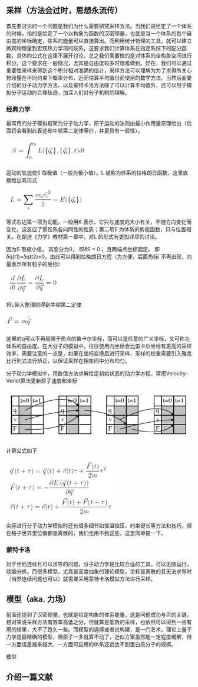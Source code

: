 ## 采样（方法会过时，思想永流传）

首先要讨论的一个问题是我们为什么需要研究采样方法。当我们说给定了一个体系的时候，指的是给定了一个以构象为函数的汉密顿量，也就是当一个体系的每个自由度的坐标确定，体系的能量可以直接算出。而利用统计物理的工具，就可以建立微观物理量到宏观热力学项的联系，这要求我们计算体系在指定系综下的配分函数。具体的公式在这里不展开讨论，总之我们需要做的是对体系的全构象空间进行积分。这个要求在一般情况，尤其是自由度较多时很难做到。好在，我们可以通过重要性采样来得到这个积分相对准确的估计，采样方法可以理解为为了求得所关心物理量在不同约束下概率分布，近而估算平均值日而使用的数学方法。当然后面要介绍的分子动力学方法、以及蒙特卡洛方法除了可以计算平均值外，还可以用于模拟分子运动的合理轨迹，加深人们对分子机制的理解。



### 经典力学

最常用的分子模拟框架为分子动力学，原子运动的法则由最小作用量原理给出（后面将会看到此表述和牛顿第二定律等价，并更具有一般性）。

<img src="pics/image-20210429093705581.png" alt="image-20210429093705581" style="zoom:67%;" />

运动的轨迹使S 取极值（一般为极小值）。L 被称为体系的拉格朗日函数，这里直接给出其形式

<img src="pics/image-20210429093815070.png" alt="image-20210429093815070" style="zoom:67%;" />

等式右边第一项为动能，一般用K 表示，它只与速度的大小有关，不随方向变化而变化，这反应了惯性系各向同性的性质；第二项E 为体系的势能函数，只与位置相关。在朗道《力学》教材第一章中，对L 的形式有更加详尽的讨论。

因为S 取极小值， 其变分为0， 即δS = 0； 且两端点坐标固定， 即δq(t1)=δq(t2)=0。由此可以得到拉格朗日方程（为方便，后面角标i 不再出现，向量表示所有粒子的坐标）

<img src="pics/image-20210429094048435.png" alt="image-20210429094048435" style="zoom:67%;" />

将L带入整理则得到牛顿第二定律

<img src="pics/image-20210429094137500.png" alt="image-20210429094137500" style="zoom:67%;" />

这里的q可以不再局限于质点的笛卡尔坐标，而可以是任意的广义坐标，又可称为体系的自由度。在大分子的模拟中，往往使用内坐标会比笛卡尔坐标有更高的采样效率，需要注意的一点是，如果在坐标变换后进行采样，采样的权重需要引入雅克比行列式进行矫正，以保证采样在相空间中分布均匀。

分子动力学模拟中，用数值方法求解给定初始状态的动力学方程，常用Velocity-Verlet算法更新原子速度和坐标

<img src="pics/image-20210429094631198.png" alt="image-20210429094631198" style="zoom:67%;" />

计算公式如下

<img src="pics/image-20210429094723838.png" alt="image-20210429094723838" style="zoom:67%;" />

实际进行分子动力学模拟时还有很多细节如控温控压，约束键长等方法和技巧，但在格子世界里位置都是离散的，我们也用不到这些，这里简单提一下。



### 蒙特卡洛

对于坐标连续且可以求导的问题，分子动力学是比较合适的工具，可以无脑运行，烧脑分析。而很多模型，尤其是高度抽象的理论模型，坐标是离散的且无法求导时（当然连续问题也可以）就需要采用蒙特卡洛模拟方法进行采样。



## 模型（aka. 力场）

前面还提到了汉密顿量，也就是给定构象的体系能量，这是问题成功与否的关键。相对来说采样方法有效率高低之分，但就算是低效的采样，也依然可以得到一些有用的结果，大不了跑久一些。而模型的选择或者说构建，是一门艺术。理论上量子力学是最精确的模型，但原子一多就算不动了，近似方案虽然能一定程度缓解，但一方面误差越来越大，一方面可应用的体系还远达不到蛋白质分子的规模。

模型



## 介绍一篇文献
